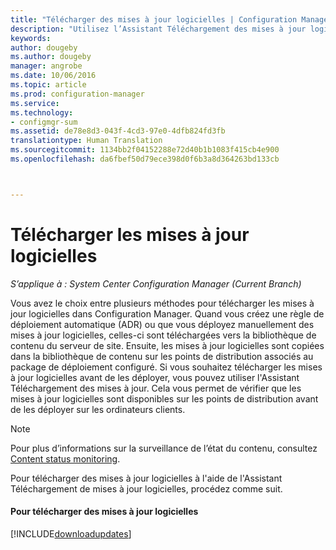 ```yaml
---
title: "Télécharger des mises à jour logicielles | Configuration Manager"
description: "Utilisez l’Assistant Téléchargement des mises à jour logicielles pour télécharger des mises à jour logicielles à partir de l’espace de travail Bibliothèque de logiciels."
keywords: 
author: dougeby
ms.author: dougeby
manager: angrobe
ms.date: 10/06/2016
ms.topic: article
ms.prod: configuration-manager
ms.service: 
ms.technology:
- configmgr-sum
ms.assetid: de78e8d3-043f-4cd3-97e0-4dfb824fd3fb
translationtype: Human Translation
ms.sourcegitcommit: 1134bb2f04152288e72d40b1b1083f415cb4e900
ms.openlocfilehash: da6fbef50d79ece398d0f6b3a8d364263bd133cb



---
```




# <a name="download-software-updates"></a>Télécharger les mises à jour logicielles  

*S’applique à : System Center Configuration Manager (Current Branch)*

Vous avez le choix entre plusieurs méthodes pour télécharger les mises à jour logicielles dans Configuration Manager. Quand vous créez une règle de déploiement automatique (ADR) ou que vous déployez manuellement des mises à jour logicielles, celles-ci sont téléchargées vers la bibliothèque de contenu du serveur de site. Ensuite, les mises à jour logicielles sont copiées dans la bibliothèque de contenu sur les points de distribution associés au package de déploiement configuré. Si vous souhaitez télécharger les mises à jour logicielles avant de les déployer, vous pouvez utiliser l'Assistant Téléchargement des mises à jour. Cela vous permet de vérifier que les mises à jour logicielles sont disponibles sur les points de distribution avant de les déployer sur les ordinateurs clients.  

> [!NOTE]  
>  Pour plus d’informations sur la surveillance de l’état du contenu, consultez [Content status monitoring](../deploy-use/monitor-software-updates.md#BKMK_ContentStatus).  

Pour télécharger des mises à jour logicielles à l'aide de l'Assistant Téléchargement de mises à jour logicielles, procédez comme suit.  

#### <a name="to-download-software-updates"></a>Pour télécharger des mises à jour logicielles  
[!INCLUDE[downloadupdates](..\includes\downloadupdates.md)]
<!---
1.  In the Configuration Manager console, navigate to **Software Library** > **Software Updates**.  

3.  Choose the software update to download by using one of the following methods:  

    -   Select one or more software update groups from **Software Update Groups**, and then, on the **Home** tab, in the **Update Group** group, click **Download**.  

    -   Select one or more software updates from **All Software Updates**, and then, on the **Home** tab, in the **Update** group, click **Download**.  

        > [!NOTE]  
        >  On the **All Software Updates** node, Configuration Manager displays only software updates with a **Critical** and **Security** classification that have been released in the last 30 days.  

        > [!TIP]  
        >  Click **Add Criteria** to filter the software updates that are displayed in the **All Software Updates** node, save search criteria that you often use, and then manage saved searches on the **Search** tab.  

         The **Download Software Updates Wizard** opens.  

4.  On the **Deployment Package** page, configure the following settings:  

    1.  **Select deployment package**: Choose this setting to select an existing deployment package for the software updates that are in the deployment.  

        > [!NOTE]  
        >  Software updates that have already been downloaded to the selected deployment package will not be downloaded again.  

    2.  **Create a new deployment package**: Select this setting to create a new deployment package for the software updates that are in the deployment. Configure the following settings:  

        -   **Name**: Specifies the name of the deployment package. The package must have a unique name that briefly describes the package content.  It is limited to 50 characters.  

        -   **Description**: Specifies the description of the deployment package. The package description provides information about the package contents and is limited to 127 characters.  

        -   **Package source**: Specifies the location of the software update source files. Type a network path for the source location, for example, **\\\server\sharename\path**, or click **Browse** to find the network location. You must create the shared folder for the deployment package source files before you proceed to the next page.  

            > [!NOTE]  
            >  The deployment package source location that you specify cannot be used by another software deployment package.  

            > [!IMPORTANT]  
            >  The SMS Provider computer account and the user that is running the wizard to download the software updates must both have **Write** NTFS permissions on the download location. You should carefully restrict access to the download location in order to reduce the risk of attackers tampering with the software update source files.  

            > [!IMPORTANT]  
            >  You can change the package source location in the deployment package properties after Configuration Manager creates the deployment package. But if you do so, you must first copy the content from the original package source to the new package source location.  

     Click **Next**.  

5.  On the **Distribution Points** page, specify the distribution points or distribution point groups that will host the software update files, and then click **Next**. For more information about distribution points, see [Distribution point configurations](../../core/servers/deploy/configure/install-and-configure-distribution-points.md#bkmk_configs).  

    > [!NOTE]  
    >  The Distribution Points page is available only when you create a new software update deployment package.  

6.  On the **Distribution Settings** page, specify the following settings:  

    -   **Distribution priority**: Use this setting to specify the distribution priority for the deployment package. The distribution priority applies when the deployment package is sent to distribution points at child sites. Deployment packages are sent in priority order: **High**, **Medium**, or **Low**. Packages with identical priorities are sent in the order in which they were created. If there is no backlog, the package will process immediately regardless of its priority. By default, packages are sent using **Medium** priority.  

    -   **Distribute the content for this package to preferred distribution points**: Use this setting to enable on-demand content distribution to preferred distribution points. When this setting is enabled, the management point creates a trigger for the distribution manager to distribute the content to all preferred distribution points when a client requests the content for the package and the content is not available on any preferred distribution points. For more information about preferred distribution points and on-demand content, see [Content source location scenarios](../../core/plan-design/hierarchy/fundamental-concepts-for-content-management.md#bkmk_CSLscenarios).  

    -   **Prestaged distribution point settings**: Use this setting to specify how you want to distribute content to prestaged distribution points. Choose one of the following options:  

        -   **Automatically download content when packages are assigned to distribution points**: Use this setting to ignore the prestage settings and distribute content to the distribution point.  

        -   **Download only content changes to the distribution point**: Use this setting to prestage the initial content to the distribution point, and then distribute content changes to the distribution point.  

        -   **Manually copy the content in this package to the distribution point**: Use this setting to always prestage content on the distribution point. This is the default setting.  

         For more information about prestaging content to distribution points, see [Use Prestaged content](../../core/servers/deploy/configure/deploy-and-manage-content.md#bkmk_prestage).  

     Click **Next**.  

7.  On the **Download Location** page, specify location that Configuration Manager will use to download the software update source files. As needed, use the following options:  

    -   **Download software updates from the Internet**: Select this setting to download the software updates from the location on the Internet. This is the default setting.  

    -   **Download software updates from a location on the local network**: Select this setting to download software updates from a local folder or shared network folder. Use this setting when the computer running the wizard does not have Internet access.  

        > [!NOTE]  
        >  When you use this setting, download the software updates from any computer with Internet access, and then copy the software updates to a location on the local network that is accessible from the computer running the wizard.  

     Click **Next**.  

8.  On the **Language Selection** page, specify the languages for which the selected software updates are to be downloaded, and then click **Next**. Configuration Manager downloads the software updates only if they are available in the selected languages. Software updates that are not language-specific are always downloaded.  

9. On the **Summary** page, verify the settings that you selected in the wizard, and then click **Next** to download the software updates.  

10. On the **Completion** page, verify that the software updates were successfully downloaded, and then click **Close**.  --->



<!--HONumber=Nov16_HO1-->


